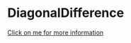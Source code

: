 # DiagonalDifference
[Click on me for more information ](https://www.hackerrank.com/challenges/diagonal-difference/problem) 